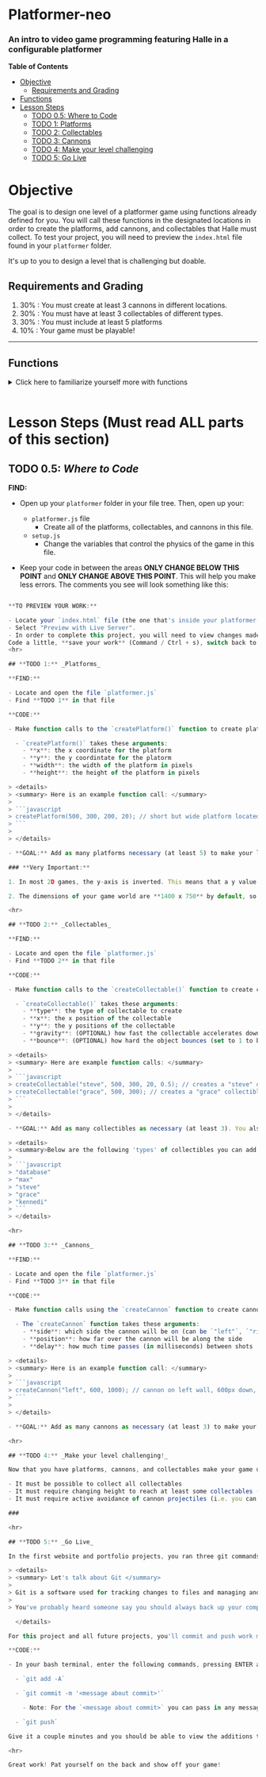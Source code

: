 # Platformer-neo

### An intro to video game programming featuring Halle in a configurable platformer

**Table of Contents**

- [Objective](#objective)
  - [Requirements and Grading](#requirements-and-grading)
- [Functions](#functions)
- [Lesson Steps](#lesson-steps)
  - [TODO 0.5: Where to Code](#todo-0.5-where-to-code)
  - [TODO 1: Platforms](#todo-1-platforms)
  - [TODO 2: Collectables](#todo-2-collectables)
  - [TODO 3: Cannons](#todo-3-cannons)
  - [TODO 4: Make your level challenging](#todo-4-make-your-level-challenging)
  - [TODO 5: Go Live](#todo-5-go-live)

# Objective

The goal is to design one level of a platformer game using functions already defined for you. You will call these functions in the designated locations in order to create the platforms, add cannons, and collectables that Halle must collect. To test your project, you will need to preview the `index.html` file found in your `platformer` folder.

It's up to you to design a level that is challenging but doable.

## **Requirements and Grading**

1. 30% : You must create at least 3 cannons in different locations.
2. 30% : You must have at least 3 collectables of different types.
3. 30% : You must include at least 5 platforms
4. 10% : Your game must be playable!

<hr>

## Functions

<details> 
<summary>Click here to familiarize yourself more with functions </summary>

Functions are predefined blocks of code that can accept input, perform an action, and can return a value. They can be reused many times to perform that action on command.

A **Function Declaration** determines what data the function accepts, what operations are performed, and what value is returned.

Here is an example of a Function Declaration called `createPlatform`:

```javascript
function createPlatform(x, y, width, height) {
  platforms.push({ x, y, width, height });
}
```

This Function accepts 4 pieces of input data: `x`, `y`, `width`, and `height`, called **Parameters**. The Function uses that data to create a platform which is returned by the Function.

Function Declarations simply define how a function operates - the code is not executed until a **Function Call** is made.

Here is an example of a function call to the `createPlatform` function:

```javascript
createPlatform(400, 200, 100, 20);
```

A function call can be made by providing the same headline as the function definition but with actual data values, or **Arguments**, in the place of the parameters.

Calling the Function tells the computer to jump into the Function Declaration and execute each line written in the `{ Code Block }` replacing each Parameter with an Argument.

This Function call will create a platform with an (x,y) location of `(400, 200)` with a width of `100` and a height of `20`.

</details>
<br>

# Lesson Steps (Must read ALL parts of this section)

## **TODO 0.5:** _Where to Code_

**FIND:**

- Open up your `platformer` folder in your file tree. Then, open up your:

  - `platformer.js` file
    - Create all of the platforms, collectables, and cannons in this file.
  - `setup.js`
    - Change the variables that control the physics of the game in this file.

- Keep your code in between the areas **ONLY CHANGE BELOW THIS POINT** and **ONLY CHANGE ABOVE THIS POINT**. This will help you make less errors. The comments you see will look something like this:

```javascript

**TO PREVIEW YOUR WORK:**

- Locate your `index.html` file (the one that's inside your platformer folder, **not** the one with your website!).
- Select "Preview with Live Server".
- In order to complete this project, you will need to view changes made to your code in the Live Server preview, so its recommended to keep this window open as you code your game.
Code a little, **save your work** (Command / Ctrl + s), switch back to the tab running your game and **refresh the page** (Command / Ctrl + r) to see your work!
<hr>

## **TODO 1:** _Platforms_

**FIND:**

- Locate and open the file `platformer.js`
- Find **TODO 1** in that file

**CODE:**

- Make function calls to the `createPlatform()` function to create platforms for the level.

  - `createPlatform()` takes these arguments:
    - **x**: the x coordinate for the platform
    - **y**: the y coordintate for the platorm
    - **width**: the width of the platform in pixels
    - **height**: the height of the platform in pixels

> <details> 
> <summary> Here is an example function call: </summary>
>
> ```javascript
> createPlatform(500, 300, 200, 20); // short but wide platform located 500 pixels from the left of the screen and 300 pixels from the top of the screen
> ```
>
> </details>

- **GOAL:** Add as many platforms necessary (at least 5) to make your level challenging.

### **Very Important:**

1. In most 2D games, the y-axis is inverted. This means that a y value of 500 is closer to the bottom of your screen than a y value of 100.

2. The dimensions of your game world are **1400 x 750** by default, so keep that in mind as you move forward.

<hr>

## **TODO 2:** _Collectables_

**FIND:**

- Locate and open the file `platformer.js`
- Find **TODO 2** in that file

**CODE:**

- Make function calls to the `createCollectable()` function to create collectables for the level.

  - `createCollectable()` takes these arguments:
    - **type**: the type of collectable to create
    - **x**: the x position of the collectable
    - **y**: the y positions of the collectable
    - **gravity**: (OPTIONAL) how fast the collectable accelerates downwards
    - **bounce**: (OPTIONAL) how hard the object bounces (set to 1 to bounce back to the same height)

> <details> 
> <summary> Here are example function calls: </summary>
>
> ```javascript
> createCollectable("steve", 500, 300, 20, 0.5); // creates a "steve" collectible at the coordinates (500, 300), falling with a high gravity of 20, and bouncing with 50% bounce
> createCollectable("grace", 500, 300); // creates a "grace" collectible at the coordinates (500, 300), falling with default gravity and bouncing with default bounce %
> ```
>
> </details>

- **GOAL:** Add as many collectibles as necessary (at least 3). You also need to add at least 3 **different** types to your game, and remember to make your level challenging.

> <details>
> <summary>Below are the following 'types' of collectibles you can add to your game:</summary>  
>  
> ```javascript 
> "database" 
> "max" 
> "steve" 
> "grace" 
> "kennedi" 
> ```
> </details>

<hr>

## **TODO 3:** _Cannons_

**FIND:**

- Locate and open the file `platformer.js`
- Find **TODO 3** in that file

**CODE:**

- Make function calls using the `createCannon` function to create cannons for the level.

  - The `createCannon` function takes these arguments:
    - **side**: which side the cannon will be on (can be `"left"`, `"right"`, `"top"`, or `"bottom"`)
    - **position**: how far over the cannon will be along the side
    - **delay**: how much time passes (in milliseconds) between shots

> <details> 
> <summary> Here is an example function call: </summary>
>
> ```javascript
> createCannon("left", 600, 1000); // cannon on left wall, 600px down, shooting once per second
> ```
>
> </details>

- **GOAL:** Add as many cannons as necessary (at least 3) to make your level challenging.

<hr>

## **TODO 4:** _Make your level challenging!_

Now that you have platforms, cannons, and collectables make your game unique and challenging! In order to get full credit your project must be playable! Specifically,

- It must be possible to collect all collectables
- It must require changing height to reach at least some collectables (jumping, falling, or a combination)
- It must require active avoidance of cannon projectiles (i.e. you can't put all cannons in a corner)

###

<hr>

## **TODO 5:** _Go Live_

In the first website and portfolio projects, you ran three git commands - `git add`, `git commit`, and `git push`- at the end of each project, and your code magically appeared on the internet on your own personal website. How exactly did that happen, and what is git?

> <details>
> <summary> Let's talk about Git </summary>
>
> Git is a software used for tracking changes to files and managing and controlling different versions of the same file. Git is a commonly used software for developers, and is frequently used throughout projects when changes to code are made and new features are implemented. Github uses Git to help keep track of changes to code, and when you use the `git push` command, all of the commits you have made using `git commit` are sent to Github to keep track of.
>
> You've probably heard someone say you should always back up your computer to preserve anything in case it randomly decides to crash? Running these git commands is essentially the same thing! If anything should happen to your workspace and your work gets deleted, Github saves a copy of all your work whenever you run these commands. "Git" into the habit of running these commands every day in your workspace when you are coding -- it is always better to over commit than under commit!

  </details>

For this project and all future projects, you'll commit and push work more frequently to better manage your workflow and track changes to your code (aka, backup your code).

**CODE:**

- In your bash terminal, enter the following commands, pressing ENTER after each one.

  - `git add -A`

  - `git commit -m '<message about commit>'`

    - Note: For the `<message about commit>` you can pass in any message stating the resason for why you are pushing to github. Such as, `git commit -m 'added platforms and collectables to game'`

  - `git push`

Give it a couple minutes and you should be able to view the additions to your website live on the web at `username.github.io` (Where `username` is your own GitHub username.)

<hr>

Great work! Pat yourself on the back and show off your game!
